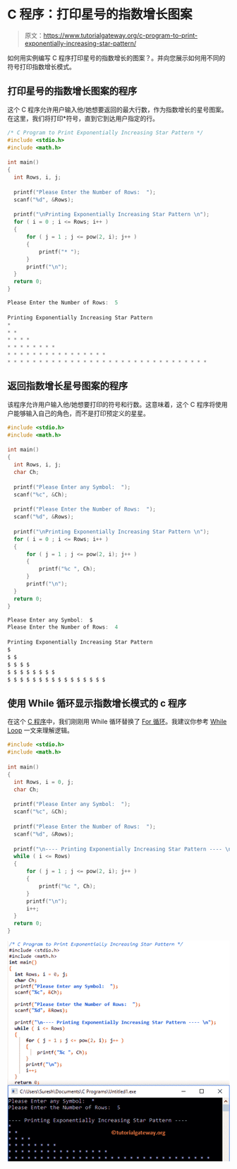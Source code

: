 # C 程序：打印星号的指数增长图案

> 原文：<https://www.tutorialgateway.org/c-program-to-print-exponentially-increasing-star-pattern/>

如何用实例编写 C 程序打印星号的指数增长的图案？。并向您展示如何用不同的符号打印指数增长模式。

## 打印星号的指数增长图案的程序

这个 C 程序允许用户输入他/她想要返回的最大行数，作为指数增长的星号图案。在这里，我们将打印*符号，直到它到达用户指定的行。

```c
/* C Program to Print Exponentially Increasing Star Pattern */
#include <stdio.h>
#include <math.h>

int main() 
{
  int Rows, i, j;

  printf("Please Enter the Number of Rows:  ");
  scanf("%d", &Rows);

  printf("\nPrinting Exponentially Increasing Star Pattern \n");
  for ( i = 0 ; i <= Rows; i++ ) 
  {
      for ( j = 1 ; j <= pow(2, i); j++ ) 
      {
          printf("* ");
      }
      printf("\n");
  }
  return 0;
}
```

```c
Please Enter the Number of Rows:  5

Printing Exponentially Increasing Star Pattern 
* 
* * 
* * * * 
* * * * * * * * 
* * * * * * * * * * * * * * * * 
* * * * * * * * * * * * * * * * * * * * * * * * * * * * * * * * 
```

## 返回指数增长星号图案的程序

该程序允许用户输入他/她想要打印的符号和行数。这意味着，这个 C 程序将使用户能够输入自己的角色，而不是打印预定义的星星。

```c
#include <stdio.h>
#include <math.h>

int main() 
{
  int Rows, i, j;
  char Ch;

  printf("Please Enter any Symbol:  ");
  scanf("%c", &Ch);	  

  printf("Please Enter the Number of Rows:  ");
  scanf("%d", &Rows);

  printf("\nPrinting Exponentially Increasing Star Pattern \n");
  for ( i = 0 ; i <= Rows; i++ ) 
  {
      for ( j = 1 ; j <= pow(2, i); j++ ) 
      {
          printf("%c ", Ch);
      }
      printf("\n");
  }
  return 0;
}
```

```c
Please Enter any Symbol:  $
Please Enter the Number of Rows:  4

Printing Exponentially Increasing Star Pattern 
$ 
$ $ 
$ $ $ $ 
$ $ $ $ $ $ $ $ 
$ $ $ $ $ $ $ $ $ $ $ $ $ $ $ $ 
```

## 使用 While 循环显示指数增长模式的 c 程序

在这个 [C 程序](https://www.tutorialgateway.org/c-programming-examples/)中，我们刚刚用 While 循环替换了 [For 循环](https://www.tutorialgateway.org/for-loop-in-c-programming/)。我建议你参考 [While Loop](https://www.tutorialgateway.org/while-loop-in-c/) 一文来理解逻辑。

```c
#include <stdio.h>
#include <math.h>

int main() 
{
  int Rows, i = 0, j;
  char Ch;

  printf("Please Enter any Symbol:  ");
  scanf("%c", &Ch);	  

  printf("Please Enter the Number of Rows:  ");
  scanf("%d", &Rows);

  printf("\n---- Printing Exponentially Increasing Star Pattern ---- \n");
  while ( i <= Rows) 
  {
      for ( j = 1 ; j <= pow(2, i); j++ ) 
      {
          printf("%c ", Ch);
      }
      printf("\n");
      i++; 
  }
  return 0;
}
```

![C Program to Print Exponentially Increasing Star Pattern 3](img/a1d9c5d555f2d15fd73eb6c9fa7e61bb.png)